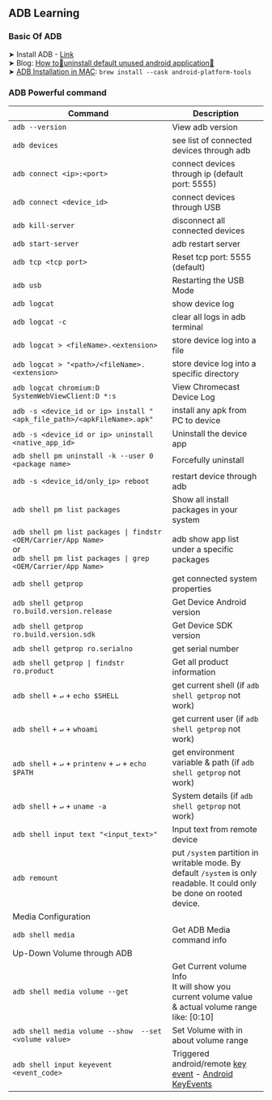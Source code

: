 <!-- # ADB related commands -->

## ADB Learning

### Basic Of ADB

➤ Install ADB - [Link](https://developer.android.com/tools/releases/platform-tools)<br>
➤ Blog: [How to🔨uninstall default unused android application📲](https://medium.com/@artbindu/how-to-uninstall-default-unused-android-application-29780f33eba4)<br>
➤ [ADB Installation in MAC](https://formulae.brew.sh/cask/android-platform-tools): `brew install --cask android-platform-tools`

### ADB Powerful command

Command | Description
------- | --------
`adb --version` | View adb version
`adb devices` | see list of connected devices through adb
`adb connect <ip>:<port>` | connect devices through ip (default port: 5555)
`adb connect <device_id>` | connect devices through USB
`adb kill-server`| disconnect all connected devices
`adb start-server` | adb restart server
`adb tcp <tcp port>` | Reset tcp port: 5555 (default)
`adb usb` | Restarting the USB Mode
`adb logcat` | show device log
`adb logcat -c` | clear all logs in adb terminal
`adb logcat > <fileName>.<extension>` | store device log into a file
`adb logcat > "<path>/<fileName>.<extension>` | store device log into a specific directory
`adb logcat chromium:D SystemWebViewClient:D *:s` | View Chromecast Device Log
`adb -s <device_id or ip> install "<apk_file_path>/<apkFileName>.apk"` | install any apk from PC to device
`adb -s <device_id or ip> uninstall <native_app_id>` | Uninstall the device app
`adb shell pm uninstall -k --user 0 <package name>` | Forcefully uninstall
`adb -s <device_id/only_ip> reboot` | restart device through adb
`adb shell pm list packages` | Show all install packages in your system
`adb shell pm list packages \| findstr <OEM/Carrier/App Name>` <br>or<br> `adb shell pm list packages \| grep <OEM/Carrier/App Name>` | adb show app list under a specific packages
`adb shell getprop` | get connected system properties
`adb shell getprop ro.build.version.release`| Get Device Android version
`adb shell getprop ro.build.version.sdk`| Get Device SDK version
`adb shell getprop ro.serialno` | get serial number
`adb shell getprop \| findstr ro.product` | Get all product information
`adb shell` + `↵` + `echo $SHELL` | get current shell (if `adb shell getprop` not work)
`adb shell` + `↵` + `whoami` | get current user (if `adb shell getprop` not work)
`adb shell` + `↵` + `printenv` + `↵` + `echo $PATH` | get environment variable & path (if `adb shell getprop` not work)
`adb shell` + `↵` + `uname -a` | System details (if `adb shell getprop` not work)
`adb shell input text "<input_text>"` | Input text from remote device
`adb remount`| put `/system` partition in writable mode. By default `/system` is only readable. It could only be done on rooted device.
Media Configuration |
`adb shell media` | Get ADB Media command info
Up-Down Volume through ADB |
`adb shell media volume --get`| Get Current volume Info<br>It will show you current volume value & actual volume range like: [0:10]
`adb shell media volume --show  --set <volume value>`| Set Volume with in about volume range
`adb shell input keyevent <event_code>` | Triggered android/remote [key event](./data/rawData/keyevents.json) - [Android KeyEvents](https://developer.android.com/reference/android/view/KeyEvent)



<!-- https://gist.github.com/Pulimet/5013acf2cd5b28e55036c82c91bd56d8 -->
